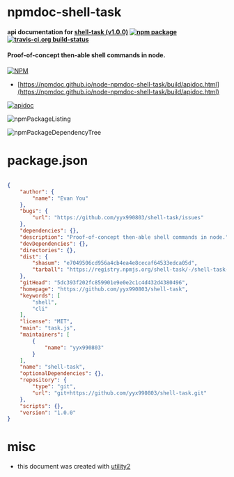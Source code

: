# npmdoc-shell-task

#### api documentation for  [shell-task (v1.0.0)](https://github.com/yyx990803/shell-task)  [![npm package](https://img.shields.io/npm/v/npmdoc-shell-task.svg?style=flat-square)](https://www.npmjs.org/package/npmdoc-shell-task) [![travis-ci.org build-status](https://api.travis-ci.org/npmdoc/node-npmdoc-shell-task.svg)](https://travis-ci.org/npmdoc/node-npmdoc-shell-task)

#### Proof-of-concept then-able shell commands in node.

[![NPM](https://nodei.co/npm/shell-task.png?downloads=true&downloadRank=true&stars=true)](https://www.npmjs.com/package/shell-task)

- [https://npmdoc.github.io/node-npmdoc-shell-task/build/apidoc.html](https://npmdoc.github.io/node-npmdoc-shell-task/build/apidoc.html)

[![apidoc](https://npmdoc.github.io/node-npmdoc-shell-task/build/screenCapture.buildCi.browser.%252Ftmp%252Fbuild%252Fapidoc.html.png)](https://npmdoc.github.io/node-npmdoc-shell-task/build/apidoc.html)

![npmPackageListing](https://npmdoc.github.io/node-npmdoc-shell-task/build/screenCapture.npmPackageListing.svg)

![npmPackageDependencyTree](https://npmdoc.github.io/node-npmdoc-shell-task/build/screenCapture.npmPackageDependencyTree.svg)



# package.json

```json

{
    "author": {
        "name": "Evan You"
    },
    "bugs": {
        "url": "https://github.com/yyx990803/shell-task/issues"
    },
    "dependencies": {},
    "description": "Proof-of-concept then-able shell commands in node.",
    "devDependencies": {},
    "directories": {},
    "dist": {
        "shasum": "e7049506cd956a4cb4ea4e8cecaf64533edca05d",
        "tarball": "https://registry.npmjs.org/shell-task/-/shell-task-1.0.0.tgz"
    },
    "gitHead": "5dc393f202fc859901e9e0e2c1c4d432d4380496",
    "homepage": "https://github.com/yyx990803/shell-task",
    "keywords": [
        "shell",
        "cli"
    ],
    "license": "MIT",
    "main": "task.js",
    "maintainers": [
        {
            "name": "yyx990803"
        }
    ],
    "name": "shell-task",
    "optionalDependencies": {},
    "repository": {
        "type": "git",
        "url": "git+https://github.com/yyx990803/shell-task.git"
    },
    "scripts": {},
    "version": "1.0.0"
}
```



# misc
- this document was created with [utility2](https://github.com/kaizhu256/node-utility2)
